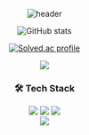 <div align="center">

![header](https://capsule-render.vercel.app/api?type=waving&color=auto&height=300&section=header&text=Seok&fontSize=90)


![GitHub stats](https://github-readme-stats.vercel.app/api?username=BaeSeok&show_icons=true&theme=radical)




[![Solved.ac profile](http://mazassumnida.wtf/api/v2/generate_badge?boj=qotjr0151)](https://solved.ac/qotjr0151)

<div>
<a href="https://github.com/BaeSeokkim"><img src="https://hits.seeyoufarm.com/api/count/incr/badge.svg?url=https%3A%2F%2Fgithub.com%2FBaeSeokkim&count_bg=%2379C83D&title_bg=%23555555&icon=&icon_color=%23E7E7E7&title=Profile+views&edge_flat=true"/></a>
</div>



  
### 🛠 Tech Stack

<div>
<img src="https://img.shields.io/badge/C-A8B9CC?style=flat-square&logo=C&logoColor=white"/>  
<img src="https://img.shields.io/badge/Python-3776AB?style=flat-square&logo=Python&logoColor=white"/>
<img src="https://img.shields.io/badge/JavaScript-F7DF1E?style=flat-square&logo=JavaScript&logoColor=white"/><br/>
<img src="https://img.shields.io/badge/GitHub-181717?style=flat-square&logo=GitHub&logoColor=white"/>
</div>
